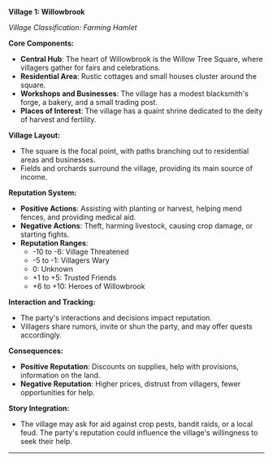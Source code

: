 
**Village 1: Willowbrook**

*Village Classification: Farming Hamlet*

**Core Components:**
- **Central Hub**: The heart of Willowbrook is the Willow Tree Square, where villagers gather for fairs and celebrations.
- **Residential Area**: Rustic cottages and small houses cluster around the square.
- **Workshops and Businesses**: The village has a modest blacksmith's forge, a bakery, and a small trading post.
- **Places of Interest**: The village has a quaint shrine dedicated to the deity of harvest and fertility.

**Village Layout:**
- The square is the focal point, with paths branching out to residential areas and businesses.
- Fields and orchards surround the village, providing its main source of income.

**Reputation System:**
- **Positive Actions**: Assisting with planting or harvest, helping mend fences, and providing medical aid.
- **Negative Actions**: Theft, harming livestock, causing crop damage, or starting fights.
- **Reputation Ranges**: 
  - -10 to -6: Village Threatened
  - -5 to -1: Villagers Wary
  - 0: Unknown
  - +1 to +5: Trusted Friends
  - +6 to +10: Heroes of Willowbrook

**Interaction and Tracking:**
- The party's interactions and decisions impact reputation.
- Villagers share rumors, invite or shun the party, and may offer quests accordingly.

**Consequences:**
- **Positive Reputation**: Discounts on supplies, help with provisions, information on the land.
- **Negative Reputation**: Higher prices, distrust from villagers, fewer opportunities for help.

**Story Integration:**
- The village may ask for aid against crop pests, bandit raids, or a local feud. The party's reputation could influence the village's willingness to seek their help.

---


